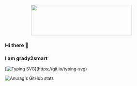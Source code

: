 <p align="center">
  <img src="https://techdech.github.io/img/appban.png" width="333" height="100">
</p>	

### Hi there 👋
### I am grady2smart

[![Typing SVG](https://readme-typing-svg.herokuapp.com?color=%2336BCF7&lines=I+am+a+web+developer;jailbreak+enthusiast;and+student!)](https://git.io/typing-svg)

![Anurag's GitHub stats](https://github-readme-stats.vercel.app/api?username=techdech&show_icons=true&theme=radical)
